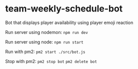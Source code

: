 # team-weekly-schedule-bot
Bot that displays player availability using player emoji reaction

Run server using nodemon: `npm run dev`

Run server using node: `npm run start`

Run with pm2:
`pm2 start ./src/bot.js`

Stop with pm2:
`pm2 stop bot`
`pm2 delete bot`